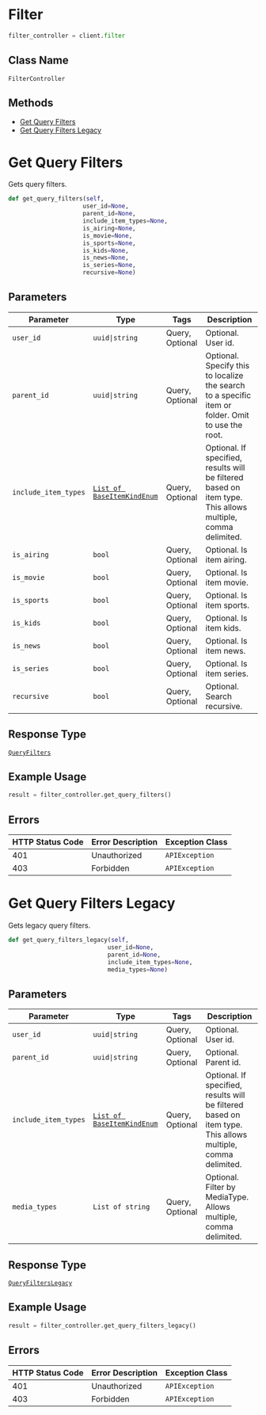 # Filter

```python
filter_controller = client.filter
```

## Class Name

`FilterController`

## Methods

* [Get Query Filters](../../doc/controllers/filter.md#get-query-filters)
* [Get Query Filters Legacy](../../doc/controllers/filter.md#get-query-filters-legacy)


# Get Query Filters

Gets query filters.

```python
def get_query_filters(self,
                     user_id=None,
                     parent_id=None,
                     include_item_types=None,
                     is_airing=None,
                     is_movie=None,
                     is_sports=None,
                     is_kids=None,
                     is_news=None,
                     is_series=None,
                     recursive=None)
```

## Parameters

| Parameter | Type | Tags | Description |
|  --- | --- | --- | --- |
| `user_id` | `uuid\|string` | Query, Optional | Optional. User id. |
| `parent_id` | `uuid\|string` | Query, Optional | Optional. Specify this to localize the search to a specific item or folder. Omit to use the root. |
| `include_item_types` | [`List of BaseItemKindEnum`](../../doc/models/base-item-kind-enum.md) | Query, Optional | Optional. If specified, results will be filtered based on item type. This allows multiple, comma delimited. |
| `is_airing` | `bool` | Query, Optional | Optional. Is item airing. |
| `is_movie` | `bool` | Query, Optional | Optional. Is item movie. |
| `is_sports` | `bool` | Query, Optional | Optional. Is item sports. |
| `is_kids` | `bool` | Query, Optional | Optional. Is item kids. |
| `is_news` | `bool` | Query, Optional | Optional. Is item news. |
| `is_series` | `bool` | Query, Optional | Optional. Is item series. |
| `recursive` | `bool` | Query, Optional | Optional. Search recursive. |

## Response Type

[`QueryFilters`](../../doc/models/query-filters.md)

## Example Usage

```python
result = filter_controller.get_query_filters()
```

## Errors

| HTTP Status Code | Error Description | Exception Class |
|  --- | --- | --- |
| 401 | Unauthorized | `APIException` |
| 403 | Forbidden | `APIException` |


# Get Query Filters Legacy

Gets legacy query filters.

```python
def get_query_filters_legacy(self,
                            user_id=None,
                            parent_id=None,
                            include_item_types=None,
                            media_types=None)
```

## Parameters

| Parameter | Type | Tags | Description |
|  --- | --- | --- | --- |
| `user_id` | `uuid\|string` | Query, Optional | Optional. User id. |
| `parent_id` | `uuid\|string` | Query, Optional | Optional. Parent id. |
| `include_item_types` | [`List of BaseItemKindEnum`](../../doc/models/base-item-kind-enum.md) | Query, Optional | Optional. If specified, results will be filtered based on item type. This allows multiple, comma delimited. |
| `media_types` | `List of string` | Query, Optional | Optional. Filter by MediaType. Allows multiple, comma delimited. |

## Response Type

[`QueryFiltersLegacy`](../../doc/models/query-filters-legacy.md)

## Example Usage

```python
result = filter_controller.get_query_filters_legacy()
```

## Errors

| HTTP Status Code | Error Description | Exception Class |
|  --- | --- | --- |
| 401 | Unauthorized | `APIException` |
| 403 | Forbidden | `APIException` |

